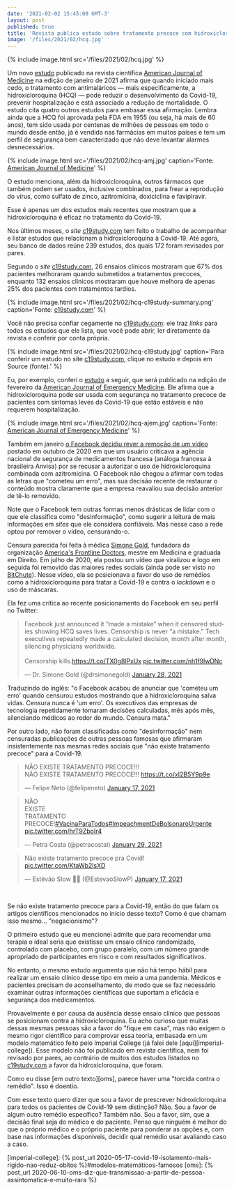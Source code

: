 ```yaml
---
date: '2021-02-02 15:45:00 GMT-3'
layout: post
published: true
title: 'Revista publica estudo sobre tratamento precoce com hidroxicloroquina e Facebook revê censura à droga'
image: '/files/2021/02/hcq.jpg'
---
```


{% include image.html src='/files/2021/02/hcq.jpg' %}

Um novo [estudo][ajm] publicado na revista científica [American Journal of Medicine][ajm] na edição de janeiro de 2021 afirma que quando iniciado mais cedo, o tratamento com antimaláricos — mais especificamente, a hidroxicloroquina (HCQ) — pode reduzir o desenvolvimento da Covid-19, prevenir hospitalização e está associado a redução de mortalidade. O estudo cita quatro outros estudos para embasar essa afirmação. Lembra ainda que a HCQ foi aprovada pela FDA em 1955 (ou seja, há mais de 60 anos), tem sido usada por centenas de milhões de pessoas em todo o mundo desde então, já é vendida nas farmácias em muitos países e tem um perfil de segurança bem caracterizado que não deve levantar alarmes desnecessários.

{% include image.html src='/files/2021/02/hcq-amj.jpg' caption='Fonte: [American Journal of Medicine](https://www.amjmed.com/article/S0002-9343(20)30673-2/fulltext)' %}

O estudo menciona, além da hidroxicloroquina, outros fármacos que também podem ser usados, inclusive combinados, para frear a reprodução do vírus, como sulfato de zinco, azitromicina, doxiciclina e favipiravir.

Esse é apenas um dos estudos mais recentes que mostram que a hidroxicloroquina é eficaz no tratamento da Covid-19.

Nos últimos meses, o _site_ [c19study.com][c19study] tem feito o trabalho de acompanhar e listar estudos que relacionam a hidroxicloroquina à Covid-19. Até agora, seu banco de dados reúne 239 estudos, dos quais 172 foram revisados por pares.

Segundo o _site_ [c19study.com][c19study], 26 ensaios clínicos mostraram que 67% dos pacientes melhoraram quando submetidos a tratamentos precoces, enquanto 132 ensaios clínicos mostraram que houve melhora de apenas 25% dos pacientes com tratamentos tardios.

{% include image.html src='/files/2021/02/hcq-c19study-summary.png' caption='Fonte: [c19study.com](https://c19study.com/)' %}

Você não precisa confiar cegamente no [c19study.com][c19study]: ele traz _links_ para todos os estudos que ele lista, que você pode abrir, ler diretamente da revista e conferir por conta própria.

{% include image.html src='/files/2021/02/hcq-c19study.jpg' caption='Para conferir um estudo no site [c19study.com](https://c19study.com/), clique no estudo e depois em Source (fonte).' %}

Eu, por exemplo, conferi o [estudo][ajem] a seguir, que será publicado na edição de fevereiro da [American Journal of Emergency Medicine][ajem]. Ele afirma que a hidroxicloroquina pode ser usada com segurança no tratamento precoce de pacientes com sintomas leves da Covid-19 que estão estáveis e não requerem hospitalização.

{% include image.html src='/files/2021/02/hcq-ajem.jpg' caption='Fonte: [American Journal of Emergency Medicine](https://www.sciencedirect.com/science/article/pii/S0735675720311335)' %}

Também em janeiro [o Facebook decidiu rever a remoção de um vídeo][facebook] postado em outubro de 2020 em que um usuário criticava a agência nacional de segurança de medicamentos francesa (análoga francesa à brasileira Anvisa) por se recusar a autorizar o uso de hidroxicloroquina combinada com azitromicina. O Facebook não chegou a afirmar com todas as letras que "cometeu um erro", mas sua decisão recente de restaurar o conteúdo mostra claramente que a empresa reavaliou sua decisão anterior de tê-lo removido.

Note que o Facebook tem outras formas menos drásticas de lidar com o que ele classifica como "desinformação", como sugerir a leitura de mais informações em _sites_ que ele considera confiáveis. Mas nesse caso a rede optou por remover o vídeo, censurando-o.

Censura parecida foi feita à médica [Simone Gold][drsimonegold], fundadora da organização [America's Frontline Doctors][aflds], mestre em Medicina e graduada em Direito. Em julho de 2020, ela postou um vídeo que viralizou e logo em seguida foi removido das maiores redes sociais (ainda pode ser visto no [BitChute]). Nesse vídeo, ela se posicionava a favor do uso de remédios como a hidroxicloroquina para tratar a Covid-19 e contra o _lockdown_ e o uso de máscaras.

Ela fez uma crítica ao recente posicionamento do Facebook em seu perfil no Twitter:

<blockquote class="twitter-tweet"><p lang="en" dir="ltr">Facebook just announced it “made a mistake” when it censored studies showing HCQ saves lives. Censorship is never “a mistake.”  Tech executives repeatedly made a calculated decision, month after month, silencing physicians worldwide.<br><br>Censorship kills.<a href="https://t.co/TX0g8lPxUx">https://t.co/TX0g8lPxUx</a> <a href="https://t.co/nh1f9lwDNc">pic.twitter.com/nh1f9lwDNc</a></p>&mdash; Dr. Simone Gold (@drsimonegold) <a href="https://twitter.com/drsimonegold/status/1354936464254107650?ref_src=twsrc%5Etfw">January 28, 2021</a></blockquote> <script async src="https://platform.twitter.com/widgets.js" charset="utf-8"></script>

<!-- Não custa guardar um print:
{% markdown %}
{% include image.html src='/files/2021/02/hcq-drsimonegold.jpg' caption='Fonte: [Dr. Simone Gold (@drsimonegold) no Twitter](https://twitter.com/drsimonegold/status/1354936464254107650)' %}
{% endmarkdown %}
-->

Traduzindo do inglês: "o Facebook acabou de anunciar que 'cometeu um erro' quando censurou estudos mostrando que a hidroxicloroquina salva vidas. Censura nunca é 'um erro'. Os executivos das empresas de tecnologia repetidamente tomaram decisões calculadas, mês após mês, silenciando médicos ao redor do mundo. Censura mata."

Por outro lado, não foram classificadas como "desinformação" nem censuradas publicações de outras pessoas famosas que afirmaram insistentemente nas mesmas redes sociais que "não existe tratamento precoce" para a Covid-19.

<blockquote class="twitter-tweet"><p lang="pt" dir="ltr">NÃO EXISTE TRATAMENTO PRECOCE!!!<br>NÃO EXISTE TRATAMENTO PRECOCE!!! <a href="https://t.co/xI2B5Y9p9e">https://t.co/xI2B5Y9p9e</a></p>&mdash; Felipe Neto (@felipeneto) <a href="https://twitter.com/felipeneto/status/1350665675057061888?ref_src=twsrc%5Etfw">January 17, 2021</a></blockquote> <script async src="https://platform.twitter.com/widgets.js" charset="utf-8"></script>

<!-- Não custa guardar um print:
{% markdown %}
{% include image.html src='/files/2021/02/hcq-felipeneto.jpg' caption='Fonte: [Felipe Neto (@felipeneto) no Twitter](https://twitter.com/felipeneto/status/1350665675057061888)' %}
{% endmarkdown %}
-->

<blockquote class="twitter-tweet"><p lang="pt" dir="ltr">NÃO <br>EXISTE<br>TRATAMENTO <br>PRECOCE!<a href="https://twitter.com/hashtag/VacinaParaTodos?src=hash&amp;ref_src=twsrc%5Etfw">#VacinaParaTodos</a><a href="https://twitter.com/hashtag/ImpeachmentDeBolsonaroUrgente?src=hash&amp;ref_src=twsrc%5Etfw">#ImpeachmentDeBolsonaroUrgente</a> <a href="https://t.co/hrT9ZboIr4">pic.twitter.com/hrT9ZboIr4</a></p>&mdash; Petra Costa (@petracostal) <a href="https://twitter.com/petracostal/status/1355226189082853382?ref_src=twsrc%5Etfw">January 29, 2021</a></blockquote> <script async src="https://platform.twitter.com/widgets.js" charset="utf-8"></script>

<!-- Não custa guardar um print:
{% markdown %}
{% include image.html src='/files/2021/02/hcq-petracostal.jpg' caption='Fonte: [Petra Costa (@petracostal) no Twitter](https://twitter.com/petracostal/status/1355226189082853382)' %}
{% endmarkdown %}
-->

<blockquote class="twitter-tweet"><p lang="pt" dir="ltr">Não existe tratamento precoce pra Covid! <a href="https://t.co/KtaWb2lsXD">pic.twitter.com/KtaWb2lsXD</a></p>&mdash; Estêvão Slow 👣💡 (@EstevaoSlowP) <a href="https://twitter.com/EstevaoSlowP/status/1350873513675149320?ref_src=twsrc%5Etfw">January 17, 2021</a></blockquote> <script async src="https://platform.twitter.com/widgets.js" charset="utf-8"></script>

<!-- Não custa guardar um print:
{% markdown %}
{% include image.html src='/files/2021/02/hcq-estevaoslowp.jpg' caption='Fonte: [Estêvão Slow (@EstevaoSlowP) no Twitter](https://twitter.com/EstevaoSlowP/status/1350873513675149320)' %}
{% endmarkdown %}
-->

&nbsp;

Se não existe tratamento precoce para a Covid-19, então do que falam os artigos científicos mencionados no início desse texto? Como é que chamam isso mesmo... "negacionismo"?

O primeiro estudo que eu mencionei admite que para recomendar uma terapia o ideal seria que existisse um ensaio clínico randomizado, controlado com placebo, com grupo paralelo, com um número grande apropriado de participantes em risco e com resultados significativos.

No entanto, o mesmo estudo argumenta que não há tempo hábil para realizar um ensaio clínico desse tipo em meio a uma pandemia. Médicos e pacientes precisam de aconselhamento, de modo que se faz necessário examinar outras informações científicas que suportam a eficácia e segurança dos medicamentos.

Provavelmente é por causa da ausência desse ensaio clínico que pessoas se posicionam contra a hidroxicloroquina. Eu acho curioso que muitas dessas mesmas pessoas são a favor do "fique em casa", mas não exigem o mesmo rigor científico para comprovar essa teoria, embasada em um modelo matemático feito pelo Imperial College (já falei dele [aqui][imperial-college]). Esse modelo não foi publicado em revista científica, nem foi revisado por pares, ao contrário de muitos dos estudos listados no [c19study.com][c19study] a favor da hidroxicloroquina, que foram.

Como eu disse [em outro texto][oms], parece haver uma "torcida contra o remédio". Isso é doentio.

Com esse texto quero dizer que sou a favor de prescrever hidroxicloroquina para todos os pacientes de Covid-19 sem distinção? Não. Sou a favor de algum outro remédio específico? Também não. Sou a favor, sim, que a decisão final seja do médico e do paciente. Penso que ninguém é melhor do que o próprio médico e o próprio paciente para ponderar as opções e, com base nas informações disponíveis, decidir qual remédio usar avaliando caso a caso.

[ajm]: https://www.amjmed.com/article/S0002-9343(20)30673-2/fulltext
[c19study]: https://c19study.com/
[ajem]: https://www.sciencedirect.com/science/article/pii/S0735675720311335
[facebook]: https://oversightboard.com/news/325131635492891-oversight-board-overturns-facebook-decision-case-2020-006-fb-fbr/
[drsimonegold]: https://twitter.com/drsimonegold/status/1354936464254107650
[aflds]: https://www.americasfrontlinedoctors.com/
[bitchute]: https://www.bitchute.com/video/zr04GsUupOwk/
[imperial-college]: {% post_url 2020-05-17-covid-19-isolamento-mais-rigido-nao-reduz-obitos %}#modelos-matemáticos-famosos
[oms]: {% post_url 2020-06-10-oms-diz-que-transmissao-a-partir-de-pessoa-assintomatica-e-muito-rara %}
